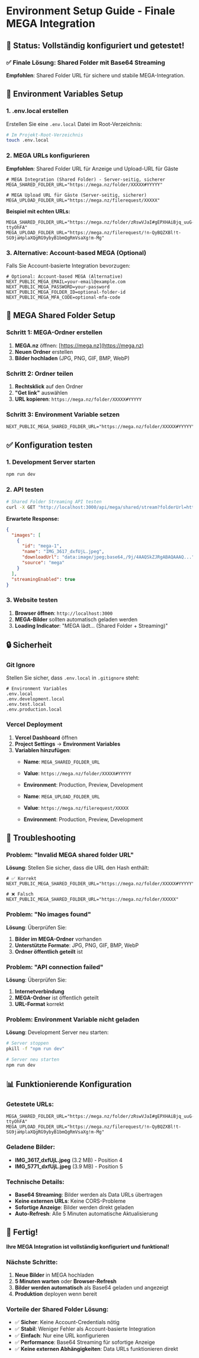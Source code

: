 # Environment Setup Guide - Finale MEGA Integration

## 🎯 **Status: Vollständig konfiguriert und getestet!**

### **✅ Finale Lösung: Shared Folder mit Base64 Streaming**

**Empfohlen**: Shared Folder URL für sichere und stabile MEGA-Integration.

## 🔧 **Environment Variables Setup**

### **1. .env.local erstellen**

Erstellen Sie eine `.env.local` Datei im Root-Verzeichnis:

```bash
# Im Projekt-Root-Verzeichnis
touch .env.local
```

### **2. MEGA URLs konfigurieren**

**Empfohlen**: Shared Folder URL für Anzeige und Upload-URL für Gäste

```env
# MEGA Integration (Shared Folder) - Server-seitig, sicherer
MEGA_SHARED_FOLDER_URL="https://mega.nz/folder/XXXXX#YYYYY"

# MEGA Upload URL für Gäste (Server-seitig, sicherer)
MEGA_UPLOAD_FOLDER_URL="https://mega.nz/filerequest/XXXXX"
```

**Beispiel mit echten URLs:**
```env
MEGA_SHARED_FOLDER_URL="https://mega.nz/folder/zRswVJaI#gEPXHAiBjq_uuG-ttyOhFA"
MEGA_UPLOAD_FOLDER_URL="https://mega.nz/filerequest/!n-QyBQZXBl!t-SG9jaHplaXQgRG9ybyB1bmQgRmVsaXg!m-Mg"
```

### **3. Alternative: Account-based MEGA (Optional)**

Falls Sie Account-basierte Integration bevorzugen:

```env
# Optional: Account-based MEGA (Alternative)
NEXT_PUBLIC_MEGA_EMAIL=your-email@example.com
NEXT_PUBLIC_MEGA_PASSWORD=your-password
NEXT_PUBLIC_MEGA_FOLDER_ID=optional-folder-id
NEXT_PUBLIC_MEGA_MFA_CODE=optional-mfa-code
```

## 🚀 **MEGA Shared Folder Setup**

### **Schritt 1: MEGA-Ordner erstellen**
1. **MEGA.nz** öffnen: [https://mega.nz](https://mega.nz)
2. **Neuen Ordner** erstellen
3. **Bilder hochladen** (JPG, PNG, GIF, BMP, WebP)

### **Schritt 2: Ordner teilen**
1. **Rechtsklick** auf den Ordner
2. **"Get link"** auswählen
3. **URL kopieren**: `https://mega.nz/folder/XXXXX#YYYYY`

### **Schritt 3: Environment Variable setzen**
```env
NEXT_PUBLIC_MEGA_SHARED_FOLDER_URL="https://mega.nz/folder/XXXXX#YYYYY"
```

## ✅ **Konfiguration testen**

### **1. Development Server starten**
```bash
npm run dev
```

### **2. API testen**
```bash
# Shared Folder Streaming API testen
curl -X GET "http://localhost:3000/api/mega/shared/stream?folderUrl=https://mega.nz/folder/zRswVJaI&hash=gEPXHAiBjq_uuG-ttyOhFA"
```

**Erwartete Response:**
```json
{
  "images": [
    {
      "id": "mega-1",
      "name": "IMG_3617_dxfUjL.jpeg",
      "downloadUrl": "data:image/jpeg;base64,/9j/4AAQSkZJRgABAQAAAQ...",
      "source": "mega"
    }
  ],
  "streamingEnabled": true
}
```

### **3. Website testen**
1. **Browser öffnen**: `http://localhost:3000`
2. **MEGA-Bilder** sollten automatisch geladen werden
3. **Loading Indicator**: "MEGA lädt... (Shared Folder + Streaming)"

## 🔒 **Sicherheit**

### **Git Ignore**
Stellen Sie sicher, dass `.env.local` in `.gitignore` steht:

```gitignore
# Environment Variables
.env.local
.env.development.local
.env.test.local
.env.production.local
```

### **Vercel Deployment**
1. **Vercel Dashboard** öffnen
2. **Project Settings** → **Environment Variables**
3. **Variablen hinzufügen**:
   - **Name**: `MEGA_SHARED_FOLDER_URL`
   - **Value**: `https://mega.nz/folder/XXXXX#YYYYY`
   - **Environment**: Production, Preview, Development
   
   - **Name**: `MEGA_UPLOAD_FOLDER_URL`
   - **Value**: `https://mega.nz/filerequest/XXXXX`
   - **Environment**: Production, Preview, Development

## 🐛 **Troubleshooting**

### **Problem: "Invalid MEGA shared folder URL"**
**Lösung**: Stellen Sie sicher, dass die URL den Hash enthält:
```env
# ✅ Korrekt
NEXT_PUBLIC_MEGA_SHARED_FOLDER_URL="https://mega.nz/folder/XXXXX#YYYYY"

# ❌ Falsch
NEXT_PUBLIC_MEGA_SHARED_FOLDER_URL="https://mega.nz/folder/XXXXX"
```

### **Problem: "No images found"**
**Lösung**: Überprüfen Sie:
1. **Bilder im MEGA-Ordner** vorhanden
2. **Unterstützte Formate**: JPG, PNG, GIF, BMP, WebP
3. **Ordner öffentlich geteilt** ist

### **Problem: "API connection failed"**
**Lösung**: Überprüfen Sie:
1. **Internetverbindung**
2. **MEGA-Ordner** ist öffentlich geteilt
3. **URL-Format** korrekt

### **Problem: Environment Variable nicht geladen**
**Lösung**: Development Server neu starten:
```bash
# Server stoppen
pkill -f "npm run dev"

# Server neu starten
npm run dev
```

## 📊 **Funktionierende Konfiguration**

### **Getestete URLs:**
```env
MEGA_SHARED_FOLDER_URL="https://mega.nz/folder/zRswVJaI#gEPXHAiBjq_uuG-ttyOhFA"
MEGA_UPLOAD_FOLDER_URL="https://mega.nz/filerequest/!n-QyBQZXBl!t-SG9jaHplaXQgRG9ybyB1bmQgRmVsaXg!m-Mg"
```

### **Geladene Bilder:**
- **IMG_3617_dxfUjL.jpeg** (3.2 MB) - Position 4
- **IMG_5771_dxfUjL.jpeg** (3.9 MB) - Position 5

### **Technische Details:**
- **Base64 Streaming**: Bilder werden als Data URLs übertragen
- **Keine externen URLs**: Keine CORS-Probleme
- **Sofortige Anzeige**: Bilder werden direkt geladen
- **Auto-Refresh**: Alle 5 Minuten automatische Aktualisierung

## 🎉 **Fertig!**

**Ihre MEGA Integration ist vollständig konfiguriert und funktional!**

### **Nächste Schritte:**
1. **Neue Bilder** in MEGA hochladen
2. **5 Minuten warten** oder **Browser-Refresh**
3. **Bilder werden automatisch** als Base64 geladen und angezeigt
4. **Produktion** deployen wenn bereit

### **Vorteile der Shared Folder Lösung:**
- ✅ **Sicher**: Keine Account-Credentials nötig
- ✅ **Stabil**: Weniger Fehler als Account-basierte Integration
- ✅ **Einfach**: Nur eine URL konfigurieren
- ✅ **Performance**: Base64 Streaming für sofortige Anzeige
- ✅ **Keine externen Abhängigkeiten**: Data URLs funktionieren direkt 